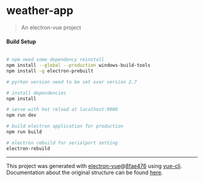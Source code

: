 # weather-app

> An electron-vue project

#### Build Setup

``` bash

# npm need some dependency reinstall
npm install --global --production windows-build-tools 
npm install -g electron-prebuilt  

# pyrhon version need to be set over version 2.7

# install dependencies
npm install

# serve with hot reload at localhost:9080
npm run dev

# build electron application for production
npm run build

# electron rebuild for serialport setting
electron-rebuild


```

---

This project was generated with [electron-vue](https://github.com/SimulatedGREG/electron-vue)@[8fae476](https://github.com/SimulatedGREG/electron-vue/tree/8fae4763e9d225d3691b627e83b9e09b56f6c935) using [vue-cli](https://github.com/vuejs/vue-cli). Documentation about the original structure can be found [here](https://simulatedgreg.gitbooks.io/electron-vue/content/index.html).
